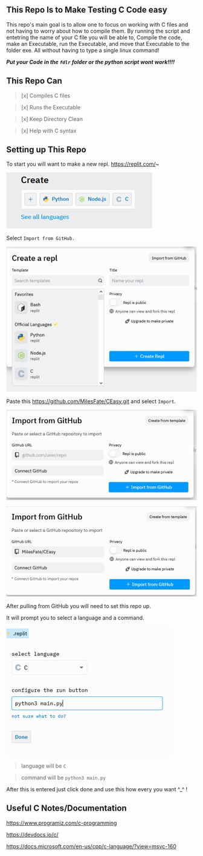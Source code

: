This Repo Is to Make Testing C Code easy
-
  This repo's main goal is to allow one to focus on working with C files and not having to worry about how to compile them. By running the script and entetring the name of your C file you will be able to, Compile the code, make an Executable, run the Executable, and move that Executable to the folder exe. All without having to type a single linux command!


  ***Put your Code in the `fdlr` folder or the python script wont work!!!!***

This Repo Can
-
  >[x] Compiles C files

  >[x] Runs the Executable

  >[x] Keep Directory Clean

  >[x] Help with C syntax


Setting up This Repo
-
  To start you will want to make a new repl. https://replit.com/~
  
  ![](Images/Capture3.PNG)

  Select `Import from GitHub. `

  ![](Images/Capture6.PNG)

  Paste this https://github.com/MilesFate/CEasy.git and select `Import`.

  ![](Images/Capture5.PNG)

  ![](Images/Capture4.PNG)

  After pulling from GitHub you will need to set this repo up.

  It will prompt you to select a language and a command.

  ![](Images/Capture7.PNG)

  >language will be  `C`

  >command will be `python3 main.py`

  After this is entered just click done and use this how every you want ^_^ !



Useful C Notes/Documentation
-
  https://www.programiz.com/c-programming

  https://devdocs.io/c/

  https://docs.microsoft.com/en-us/cpp/c-language/?view=msvc-160